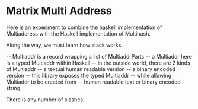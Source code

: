 Matrix Multi Address
=========================

Here is an experiment to combine the haskell implementation of Multiaddress with the Haskell implementation of Multihash.

Along the way, we must learn how stack works.

-- Multiaddr is a record wrapping a list of MultiaddrParts
-- a Multiaddr here is a typed Multiaddr within Haskell
-- in the outside world, there are 2 kinds of Multiaddr
-- a textual human readable version
-- a binary encoded version
-- this library exposes the typed Multiaddr
-- while allowing Multiaddr to be created from
-- human readable text or binary encoded string

There is any number of slashes.
